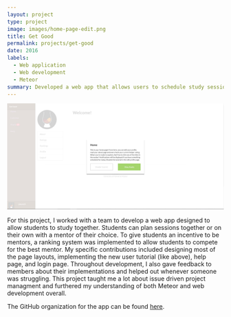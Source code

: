 ```yaml
---
layout: project
type: project
image: images/home-page-edit.png
title: Get Good
permalink: projects/get-good
date: 2016
labels:
  - Web application
  - Web development
  - Meteor
summary: Developed a web app that allows users to schedule study sessions with peers and mentors alike.
---
```


<img class="ui image" src="../images/tutorialhome.JPG">

For this project, I worked with a team to develop a web app designed to allow students to study together. Students can plan sessions
together or on their own with a mentor of their choice. To give students an incentive to be mentors, a ranking system was implemented to
allow students to compete for the best mentor. My specific contributions included designing most of the page layouts, implementing the new
user tutorial (like above), help page, and login page. Throughout development, I also gave feedback to members about their implementations and helped out whenever someone was struggling. This project taught me a lot about issue driven project managment and furthered my understanding of both Meteor and web development overall.

The GitHub organization for the app can be found [here](https://get-good.github.io/).
